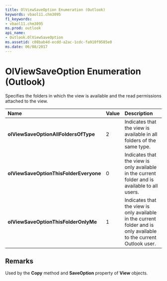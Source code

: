 ```yaml
---
title: OlViewSaveOption Enumeration (Outlook)
keywords: vbaol11.chm3095
f1_keywords:
- vbaol11.chm3095
ms.prod: outlook
api_name:
- Outlook.OlViewSaveOption
ms.assetid: c08bab4d-ecdd-a2ac-1cdc-fa910f9585e0
ms.date: 06/08/2017
---
```



# OlViewSaveOption Enumeration (Outlook)

Specifies the folders in which the view is available and the read permissions attached to the view.



|Name|Value|Description|
|:-----|:-----|:-----|
| **olViewSaveOptionAllFoldersOfType**|2|Indicates that the view is available in all folders of the same type.|
| **olViewSaveOptionThisFolderEveryone**|0|Indicates that the view is only available in the current folder and is available to all users.|
| **olViewSaveOptionThisFolderOnlyMe**|1|Indicates that the view is only available in the current folder and is only available to the current Outlook user.|

## Remarks

Used by the  **Copy** method and **SaveOption** property of **View** objects.


